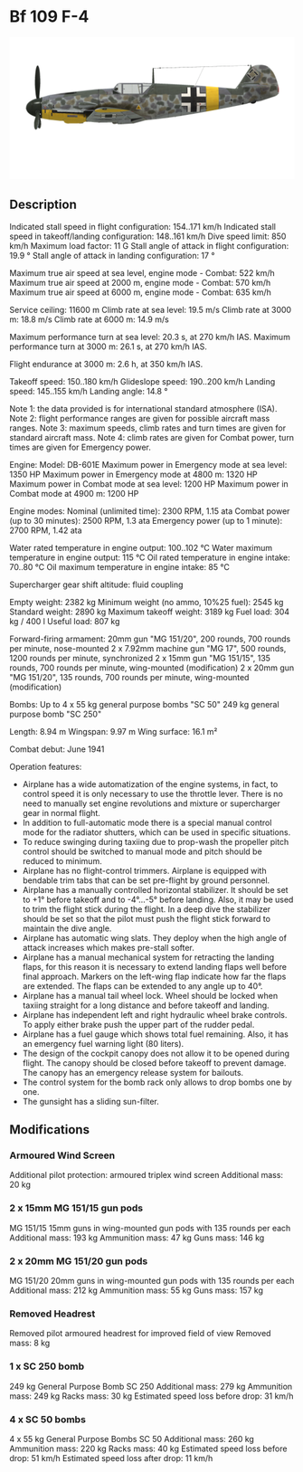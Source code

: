 # Bf 109 F-4

![bf109f4](../images/bf109f4.png)

## Description

Indicated stall speed in flight configuration: 154..171 km/h
Indicated stall speed in takeoff/landing configuration: 148..161 km/h
Dive speed limit: 850 km/h
Maximum load factor: 11 G
Stall angle of attack in flight configuration: 19.9 °
Stall angle of attack in landing configuration: 17 °

Maximum true air speed at sea level, engine mode - Combat: 522 km/h
Maximum true air speed at 2000 m, engine mode - Combat: 570 km/h
Maximum true air speed at 6000 m, engine mode - Combat: 635 km/h

Service ceiling: 11600 m
Climb rate at sea level: 19.5 m/s
Climb rate at 3000 m: 18.8 m/s
Climb rate at 6000 m: 14.9 m/s

Maximum performance turn at sea level: 20.3 s, at 270 km/h IAS.
Maximum performance turn at 3000 m: 26.1 s, at 270 km/h IAS.

Flight endurance at 3000 m: 2.6 h, at 350 km/h IAS.

Takeoff speed: 150..180 km/h
Glideslope speed: 190..200 km/h
Landing speed: 145..155 km/h
Landing angle: 14.8 °

Note 1: the data provided is for international standard atmosphere (ISA).
Note 2: flight performance ranges are given for possible aircraft mass ranges.
Note 3: maximum speeds, climb rates and turn times are given for standard aircraft mass.
Note 4: climb rates are given for Combat power, turn times are given for Emergency power.

Engine:
Model: DB-601E
Maximum power in Emergency mode at sea level: 1350 HP
Maximum power in Emergency mode at 4800 m: 1320 HP
Maximum power in Combat mode at sea level: 1200 HP
Maximum power in Combat mode at 4900 m: 1200 HP

Engine modes:
Nominal (unlimited time): 2300 RPM, 1.15 ata
Combat power (up to 30 minutes): 2500 RPM, 1.3 ata
Emergency power (up to 1 minute): 2700 RPM, 1.42 ata

Water rated temperature in engine output: 100..102 °C
Water maximum temperature in engine output: 115 °C
Oil rated temperature in engine intake: 70..80 °C
Oil maximum temperature in engine intake: 85 °C

Supercharger gear shift altitude: fluid coupling 

Empty weight: 2382 kg
Minimum weight (no ammo, 10%25 fuel): 2545 kg
Standard weight: 2890 kg
Maximum takeoff weight: 3189 kg
Fuel load: 304 kg / 400 l
Useful load: 807 kg

Forward-firing armament:
20mm gun "MG 151/20", 200 rounds, 700 rounds per minute, nose-mounted
2 x 7.92mm machine gun "MG 17", 500 rounds, 1200 rounds per minute, synchronized
2 x 15mm gun "MG 151/15", 135 rounds, 700 rounds per minute, wing-mounted (modification)
2 x 20mm gun "MG 151/20", 135 rounds, 700 rounds per minute, wing-mounted (modification)

Bombs:
Up to 4 x 55 kg general purpose bombs "SC 50"
249 kg general purpose bomb "SC 250"

Length: 8.94 m
Wingspan: 9.97 m
Wing surface: 16.1 m²

Combat debut: June 1941

Operation features:
- Airplane has a wide automatization of the engine systems, in fact, to control speed it is only necessary to use the throttle lever. There is no need to manually set engine revolutions and mixture or supercharger gear in normal flight.
- In addition to full-automatic mode there is a special manual control mode for the radiator shutters, which can be used in specific situations.
- To reduce swinging during taxiing due to prop-wash the propeller pitch control should be switched to manual mode and pitch should be reduced to minimum.
- Airplane has no flight-control trimmers. Airplane is equipped with bendable trim tabs that can be set pre-flight by ground personnel.
- Airplane has a manually controlled horizontal stabilizer. It should be set to +1° before takeoff and to -4°...-5° before landing. Also, it may be used to trim the flight stick during the flight. In a deep dive the stabilizer should be set so that the pilot must push the flight stick forward to maintain the dive angle.
- Airplane has automatic wing slats. They deploy when the high angle of attack increases which makes pre-stall softer.
- Airplane has a manual mechanical system for retracting the landing flaps, for this reason it is necessary to extend landing flaps well before final approach. Markers on the left-wing flap indicate how far the flaps are extended. The flaps can be extended to any angle up to 40°.
- Airplane has a manual tail wheel lock. Wheel should be locked when taxiing straight for a long distance and before takeoff and landing.
- Airplane has independent left and right hydraulic wheel brake controls. To apply either brake push the upper part of the rudder pedal.
- Airplane has a fuel gauge which shows total fuel remaining. Also, it has an emergency fuel warning light (80 liters).
- The design of the cockpit canopy does not allow it to be opened during flight. The canopy should be closed before takeoff to prevent damage. The canopy has an emergency release system for bailouts.
- The control system for the bomb rack only allows to drop bombs one by one.
- The gunsight has a sliding sun-filter.

## Modifications


### Armoured Wind Screen

Additional pilot protection: armoured triplex wind screen
Additional mass: 20 kg


### 2 x 15mm MG 151/15 gun pods

MG 151/15 15mm guns in wing-mounted gun pods with 135 rounds per each
Additional mass: 193 kg
Ammunition mass: 47 kg
Guns mass: 146 kg


### 2 x 20mm MG 151/20 gun pods

MG 151/20 20mm guns in wing-mounted gun pods with 135 rounds per each
Additional mass: 212 kg
Ammunition mass: 55 kg
Guns mass: 157 kg


### Removed Headrest

Removed pilot armoured headrest for improved field of view
Removed mass: 8 kg


### 1 x SC 250 bomb

249 kg General Purpose Bomb SC 250
Additional mass: 279 kg
Ammunition mass: 249 kg
Racks mass: 30 kg
Estimated speed loss before drop: 31 km/h


### 4 x SC 50 bombs

4 x 55 kg General Purpose Bombs SC 50
Additional mass: 260 kg
Ammunition mass: 220 kg
Racks mass: 40 kg
Estimated speed loss before drop: 51 km/h
Estimated speed loss after drop: 11 km/h
